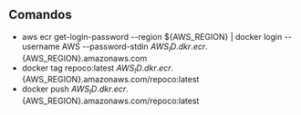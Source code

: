 ## Comandos

- aws ecr get-login-password --region ${AWS_REGION} | docker login --username AWS --password-stdin ${AWS_ID}.dkr.ecr.${AWS_REGION}.amazonaws.com
- docker tag repoco:latest ${AWS_ID}.dkr.ecr.${AWS_REGION}.amazonaws.com/repoco:latest
- docker push ${AWS_ID}.dkr.ecr.${AWS_REGION}.amazonaws.com/repoco:latest